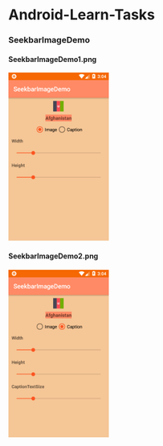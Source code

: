 # Android-Learn-Tasks
<h3>SeekbarImageDemo</h3>

<h4>SeekbarImageDemo1.png</h4>
<img src="screenshot/SeekbarImageDemo1.png" width=200 ,height=200 />

<h4>SeekbarImageDemo2.png</h4>
<img src="screenshot/SeekbarImageDemo2.png" width=200 ,height=200 />
